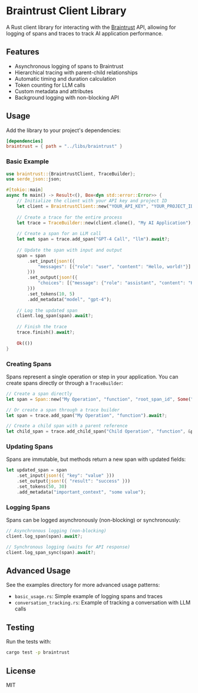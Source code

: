 # Braintrust Client Library

A Rust client library for interacting with the [Braintrust](https://braintrust.dev) API, allowing for logging of spans and traces to track AI application performance.

## Features

- Asynchronous logging of spans to Braintrust
- Hierarchical tracing with parent-child relationships
- Automatic timing and duration calculation
- Token counting for LLM calls
- Custom metadata and attributes
- Background logging with non-blocking API

## Usage

Add the library to your project's dependencies:

```toml
[dependencies]
braintrust = { path = "../libs/braintrust" }
```

### Basic Example

```rust
use braintrust::{BraintrustClient, TraceBuilder};
use serde_json::json;

#[tokio::main]
async fn main() -> Result<(), Box<dyn std::error::Error>> {
    // Initialize the client with your API key and project ID
    let client = BraintrustClient::new("YOUR_API_KEY", "YOUR_PROJECT_ID");
    
    // Create a trace for the entire process
    let trace = TraceBuilder::new(client.clone(), "My AI Application");
    
    // Create a span for an LLM call
    let mut span = trace.add_span("GPT-4 Call", "llm").await?;
    
    // Update the span with input and output
    span = span
        .set_input(json!({
            "messages": [{"role": "user", "content": "Hello, world!"}]
        }))
        .set_output(json!({
            "choices": [{"message": {"role": "assistant", "content": "Hi there!"}}]
        }))
        .set_tokens(10, 5)
        .add_metadata("model", "gpt-4");
    
    // Log the updated span
    client.log_span(span).await?;
    
    // Finish the trace
    trace.finish().await?;
    
    Ok(())
}
```

### Creating Spans

Spans represent a single operation or step in your application. You can create spans directly or through a `TraceBuilder`:

```rust
// Create a span directly
let span = Span::new("My Operation", "function", "root_span_id", Some("parent_span_id"));

// Or create a span through a trace builder
let span = trace.add_span("My Operation", "function").await?;

// Create a child span with a parent reference
let child_span = trace.add_child_span("Child Operation", "function", &parent_span).await?;
```

### Updating Spans

Spans are immutable, but methods return a new span with updated fields:

```rust
let updated_span = span
    .set_input(json!({ "key": "value" }))
    .set_output(json!({ "result": "success" }))
    .set_tokens(50, 30)
    .add_metadata("important_context", "some value");
```

### Logging Spans

Spans can be logged asynchronously (non-blocking) or synchronously:

```rust
// Asynchronous logging (non-blocking)
client.log_span(span).await?;

// Synchronous logging (waits for API response)
client.log_span_sync(span).await?;
```

## Advanced Usage

See the examples directory for more advanced usage patterns:

- `basic_usage.rs`: Simple example of logging spans and traces
- `conversation_tracking.rs`: Example of tracking a conversation with LLM calls

## Testing

Run the tests with:

```bash
cargo test -p braintrust
```

## License

MIT
